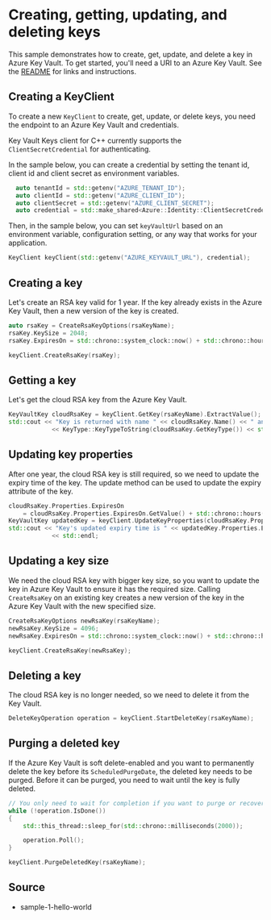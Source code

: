 # Creating, getting, updating, and deleting keys

This sample demonstrates how to create, get, update, and delete a key in Azure Key Vault.
To get started, you'll need a URI to an Azure Key Vault. See the [README](https://github.com/Azure/azure-sdk-for-net/blob/master/sdk/keyvault/Azure.Security.KeyVault.Keys/README.md) for links and instructions.

## Creating a KeyClient

To create a new `KeyClient` to create, get, update, or delete keys, you need the endpoint to an Azure Key Vault and credentials.

Key Vault Keys client for C++ currently supports the `ClientSecretCredential` for authenticating.

In the sample below, you can create a credential by setting the tenant id, client id and client secret as environment variables.

```cpp Snippet:KeysSample1CreateCredential
  auto tenantId = std::getenv("AZURE_TENANT_ID");
  auto clientId = std::getenv("AZURE_CLIENT_ID");
  auto clientSecret = std::getenv("AZURE_CLIENT_SECRET");
  auto credential = std::make_shared<Azure::Identity::ClientSecretCredential>(tenantId, clientId, clientSecret);
```

Then, in the sample below, you can set `keyVaultUrl` based on an environment variable, configuration setting, or any way that works for your application.

```cpp Snippet:KeysSample1KeyClient
KeyClient keyClient(std::getenv("AZURE_KEYVAULT_URL"), credential);
```

## Creating a key

Let's create an RSA key valid for 1 year.
If the key already exists in the Azure Key Vault, then a new version of the key is created.

```cpp Snippet:KeysSample1CreateKey
auto rsaKey = CreateRsaKeyOptions(rsaKeyName);
rsaKey.KeySize = 2048;
rsaKey.ExpiresOn = std::chrono::system_clock::now() + std::chrono::hours(24 * 365);

keyClient.CreateRsaKey(rsaKey);
```

## Getting a key

Let's get the cloud RSA key from the Azure Key Vault.

```cpp Snippet:KeysSample1GetKey
KeyVaultKey cloudRsaKey = keyClient.GetKey(rsaKeyName).ExtractValue();
std::cout << "Key is returned with name " << cloudRsaKey.Name() << " and type "
            << KeyType::KeyTypeToString(cloudRsaKey.GetKeyType()) << std::endl;

```

## Updating key properties

After one year, the cloud RSA key is still required, so we need to update the expiry time of the key.
The update method can be used to update the expiry attribute of the key.

```cpp Snippet:KeysSample1UpdateKeyProperties
cloudRsaKey.Properties.ExpiresOn
    = cloudRsaKey.Properties.ExpiresOn.GetValue() + std::chrono::hours(24 * 365);
KeyVaultKey updatedKey = keyClient.UpdateKeyProperties(cloudRsaKey.Properties).ExtractValue();
std::cout << "Key's updated expiry time is " << updatedKey.Properties.ExpiresOn->ToString()
            << std::endl;
```

## Updating a key size

We need the cloud RSA key with bigger key size, so you want to update the key in Azure Key Vault to ensure it has the required size.
Calling `CreateRsaKey` on an existing key creates a new version of the key in the Azure Key Vault with the new specified size.

```cpp Snippet:KeysSample1UpdateKey
CreateRsaKeyOptions newRsaKey(rsaKeyName);
newRsaKey.KeySize = 4096;
newRsaKey.ExpiresOn = std::chrono::system_clock::now() + std::chrono::hours(24 * 365);

keyClient.CreateRsaKey(newRsaKey);
```

## Deleting a key

The cloud RSA key is no longer needed, so we need to delete it from the Key Vault.

```cpp Snippet:KeysSample1DeleteKey
DeleteKeyOperation operation = keyClient.StartDeleteKey(rsaKeyName);
```

## Purging a deleted key

If the Azure Key Vault is soft delete-enabled and you want to permanently delete the key before its `ScheduledPurgeDate`,
the deleted key needs to be purged. Before it can be purged, you need to wait until the key is fully deleted.

```cpp Snippet:KeysSample1PurgeKey
// You only need to wait for completion if you want to purge or recover the key.
while (!operation.IsDone())
{
    std::this_thread::sleep_for(std::chrono::milliseconds(2000));

    operation.Poll();
}

keyClient.PurgeDeletedKey(rsaKeyName);
```

## Source

- sample-1-hello-world

[defaultazurecredential]: https://github.com/Azure/azure-sdk-for-net/blob/master/sdk/identity/Azure.Identity/README.md
